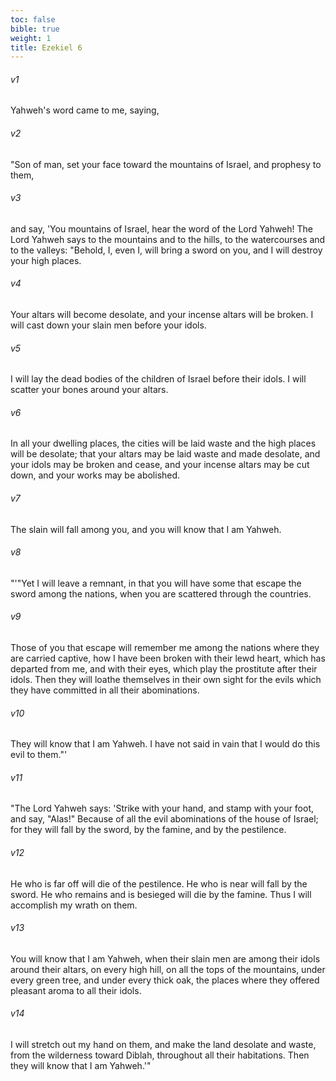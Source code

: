 ```yaml
---
toc: false
bible: true
weight: 1
title: Ezekiel 6
---
```




###### v1 
Yahweh's word came to me, saying, 

###### v2 
"Son of man, set your face toward the mountains of Israel, and prophesy to them, 

###### v3 
and say, 'You mountains of Israel, hear the word of the Lord Yahweh! The Lord Yahweh says to the mountains and to the hills, to the watercourses and to the valleys: "Behold, I, even I, will bring a sword on you, and I will destroy your high places. 

###### v4 
Your altars will become desolate, and your incense altars will be broken. I will cast down your slain men before your idols. 

###### v5 
I will lay the dead bodies of the children of Israel before their idols. I will scatter your bones around your altars. 

###### v6 
In all your dwelling places, the cities will be laid waste and the high places will be desolate; that your altars may be laid waste and made desolate, and your idols may be broken and cease, and your incense altars may be cut down, and your works may be abolished. 

###### v7 
The slain will fall among you, and you will know that I am Yahweh. 

###### v8 
"'"Yet I will leave a remnant, in that you will have some that escape the sword among the nations, when you are scattered through the countries. 

###### v9 
Those of you that escape will remember me among the nations where they are carried captive, how I have been broken with their lewd heart, which has departed from me, and with their eyes, which play the prostitute after their idols. Then they will loathe themselves in their own sight for the evils which they have committed in all their abominations. 

###### v10 
They will know that I am Yahweh. I have not said in vain that I would do this evil to them."' 

###### v11 
"The Lord Yahweh says: 'Strike with your hand, and stamp with your foot, and say, "Alas!" Because of all the evil abominations of the house of Israel; for they will fall by the sword, by the famine, and by the pestilence. 

###### v12 
He who is far off will die of the pestilence. He who is near will fall by the sword. He who remains and is besieged will die by the famine. Thus I will accomplish my wrath on them. 

###### v13 
You will know that I am Yahweh, when their slain men are among their idols around their altars, on every high hill, on all the tops of the mountains, under every green tree, and under every thick oak, the places where they offered pleasant aroma to all their idols. 

###### v14 
I will stretch out my hand on them, and make the land desolate and waste, from the wilderness toward Diblah, throughout all their habitations. Then they will know that I am Yahweh.'"
